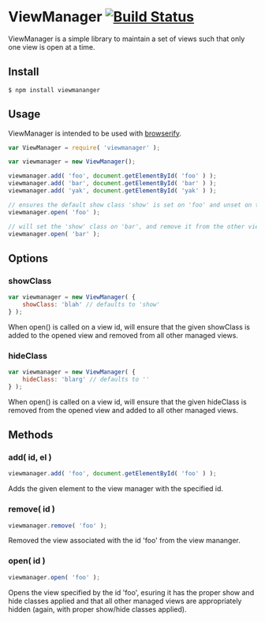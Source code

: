 # ViewManager [![Build Status](https://travis-ci.org/honeinc/viewmanager.svg?branch=master)](https://travis-ci.org/honeinc/viewmanager)

ViewManager is a simple library to maintain a set of views such that only one view is open at a time.

## Install

    $ npm install viewmananger

## Usage

ViewManager is intended to be used with [browserify](http://browserify.org).

```javascript
var ViewManager = require( 'viewmanager' );

var viewmanager = new ViewManager();

viewmanager.add( 'foo', document.getElementById( 'foo' ) );
viewmanager.add( 'bar', document.getElementById( 'bar' ) );
viewmanager.add( 'yak', document.getElementById( 'yak' ) );

// ensures the default show class 'show' is set on 'foo' and unset on the other managed views
viewmanager.open( 'foo' );

// will set the 'show' class on 'bar', and remove it from the other views
viewmanager.open( 'bar' );
```

## Options

### showClass

```javascript
var viewmanager = new ViewManager( {
    showClass: 'blah' // defaults to 'show'
} );
```

When open() is called on a view id, will ensure that the given showClass is added to the opened view and
removed from all other managed views.

### hideClass
```javascript
var viewmanager = new ViewManager( {
    hideClass: 'blarg' // defaults to ''
} );
```

When open() is called on a view id, will ensure that the given hideClass is removed from the opened view and
added to all other managed views.

## Methods

### add( id, el )

```javascript
viewmanager.add( 'foo', document.getElementById( 'foo' ) );
```

Adds the given element to the view manager with the specified id.

### remove( id )

```javascript
viewmanager.remove( 'foo' );
```

Removed the view associated with the id 'foo' from the view mananger.

### open( id )

```javascript
viewmanager.open( 'foo' );
```

Opens the view specified by the id 'foo', esuring it has the proper show and hide classes applied and that
all other managed views are appropriately hidden (again, with proper show/hide classes applied).

